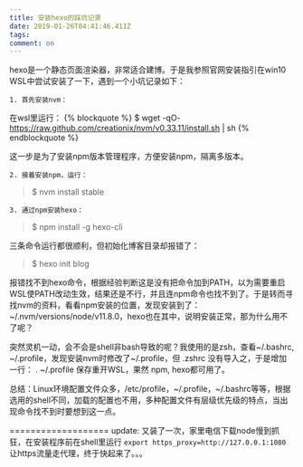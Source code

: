```yaml
---
title: 安装hexo的踩坑记录
date: 2019-01-26T04:41:46.411Z
tags:
comment: on
---
```


hexo是一个静态页面渲染器，非常适合建博。于是我参照官网安装指引在win10 WSL中尝试安装了一下，遇到一个小坑记录如下：

	1. 首先安装nvm：
在wsl里运行：
{% blockquote %}
$ wget -qO- https://raw.github.com/creationix/nvm/v0.33.11/install.sh | sh
{% endblockquote %}

这一步是为了安装npm版本管理程序，方便安装npm，隔离多版本。

	2. 接着安装npm，运行：
> $ nvm install stable

	3. 通过npm安装hexo：
> $ npm install -g hexo-cli

三条命令运行都很顺利，但初始化博客目录却报错了：
> $ hexo init blog

报错找不到hexo命令，根据经验判断这是没有把命令加到PATH，以为需要重启WSL使PATH改动生效，结果还是不行，并且连npm命令也找不到了。于是转而寻找nvm的资料，看看npm安装的位置，发现安装到了：~/.nvm/versions/node/v11.8.0，hexo也在其中，说明安装正常，那为什么用不了呢？

突然灵机一动，会不会是shell非bash导致的呢？我使用的是zsh，查看~/.bashrc, ~/.profile，发现安装nvm时修改了~/.profile，但 .zshrc 没有导入之，于是增加一行：
. ~/.profile
保存重开WSL，果然 npm, hexo都可用了。

总结：Linux环境配置文件众多，/etc/profile，~/.profile，~/.bashrc等等，根据选用的shell不同，加载的配置也不用，多种配置文件有层级优先级的特点，当出现命令找不到时要想到这一点。

===================
update: 又装了一次，家里电信下载node慢到抓狂，在安装程序前在shell里运行  `export https_proxy=http://127.0.0.1:1080` 让https流量走代理，终于快起来了。。。
